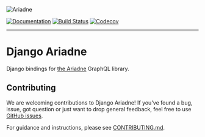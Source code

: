 ![Ariadne](https://ariadne.readthedocs.io/en/latest/_images/logo.png)

[![Documentation](https://readthedocs.org/projects/django-ariadne/badge/?version=latest)](https://django-ariadne.readthedocs.io/en/latest/?badge=latest)
[![Build Status](https://travis-ci.org/mirumee/django-ariadne.svg?branch=master)](https://travis-ci.org/mirumee/django-ariadne)
[![Codecov](https://codecov.io/gh/mirumee/django-ariadne/branch/master/graph/badge.svg)](https://codecov.io/gh/mirumee/django-ariadne)

- - - - -

# Django Ariadne

Django bindings for [the Ariadne](https://github.com/mirumee/ariadne) GraphQL library.


Contributing
------------

We are welcoming contributions to Django Ariadne! If you've found a bug, issue, got question or just want to drop general feedback, feel free to use [GitHub issues](https://github.com/mirumee/django-ariadne/issues).

For guidance and instructions, please see [CONTRIBUTING.md](CONTRIBUTING.md).
